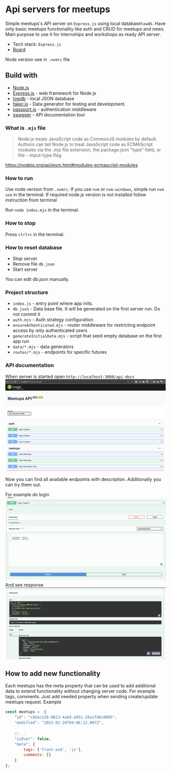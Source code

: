 # Api servers for meetups

Simple meetups's API server on `Express.js` using local database`lowdb`. Have only basic meetups functionality like auth and CRUD for meetups and news. Main purpose to use it for internships and workshops as ready API server.

- Tech stack: `Express.js`
- [Board](https://gl.sam-solutions.net/fe/internship-meetups-api/-/boards/36)

Node version see in `.nvmrc` file

## Build with

- [Node.js](https://nodejs.org/)
- [Express.js](https://expressjs.com/) - web framework for Node.js
- [lowdb](https://github.com/typicode/lowdb) - local JSON database
- [faker.js](https://github.com/faker-js/faker) - Data generator for testing and development.
- [passport.js](https://www.passportjs.org/) - authentication middleware
- [swagger](https://github.com/scottie1984/swagger-ui-express) - API documentation tool

### What is `.mjs` file

> Node.js treats JavaScript code as CommonJS modules by default. Authors can tell Node.js to treat JavaScript code as ECMAScript modules via the .mjs file extension, the package.json "type" field, or the --input-type flag.

https://nodejs.org/api/esm.html#modules-ecmascript-modules

### How to run

Use node version from `.nvmrc`. If you use `nvm` or `nvm-windows`, simple run `nvm use` in the terminal. If required node.js version is not installed follow instruction from terminal

Run `node index.mjs` in the terminal.

### How to stop

Press `ctrl+c` in the terminal.

### How to reset database

- Stop server
- Remove file `db.json`
- Start server

You can edit db.json manually.

### Project structure

- `index.js` - entry point where app inits.
- `db.json` - Data base file. It will be generated on the first server run. Do not commit it
- `auth.mjs` - Auth strategy configuration
- `ensureAthenticated.mjs` - router middleware for restricting endpoint access by only authenticated users
- `generateInitialData.mjs` - script that seed empty database on the first app run
- `data/*.mjs` - data generators
- `routes/*.mjs` - endpoints for specific futures

### API documentation

When server is started open `http://localhost:3000/api-docs`
![](docs/swagger.png)

Now you can find all available endpoints with description. Additionally you can try them out.

For example do login
![](docs/login_enter.png)
And see response
![](docs/login_response.png)


## How to add new functionality
Each meetups has the meta property that can be used to add additional data to extend functionality without changing server code. For example tags, comments. Just add needed property when sending create/update meetups request.
Example
```js
const meetups =  {
    "id": "c8dac226-0823-4ab9-a031-28a1f86c8005",
    "modified": "2022-02-28T04:06:13.007Z",
    
    //...
    "isOver": false,
    "meta": {
        tags: ['front-end', 'js'],
        comments: []
    }
};

```
